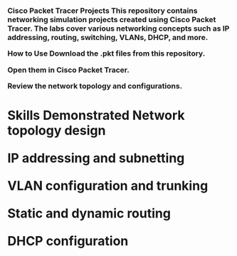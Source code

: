 <h3>Cisco Packet Tracer Projects
This repository contains networking simulation projects created using Cisco Packet Tracer.
The labs cover various networking concepts such as IP addressing, routing, switching, VLANs, DHCP, and more.

How to Use
Download the .pkt files from this repository.

Open them in Cisco Packet Tracer.

Review the network topology and configurations.

<h1>Skills Demonstrated
Network topology design

IP addressing and subnetting

VLAN configuration and trunking

Static and dynamic routing

DHCP configuration
